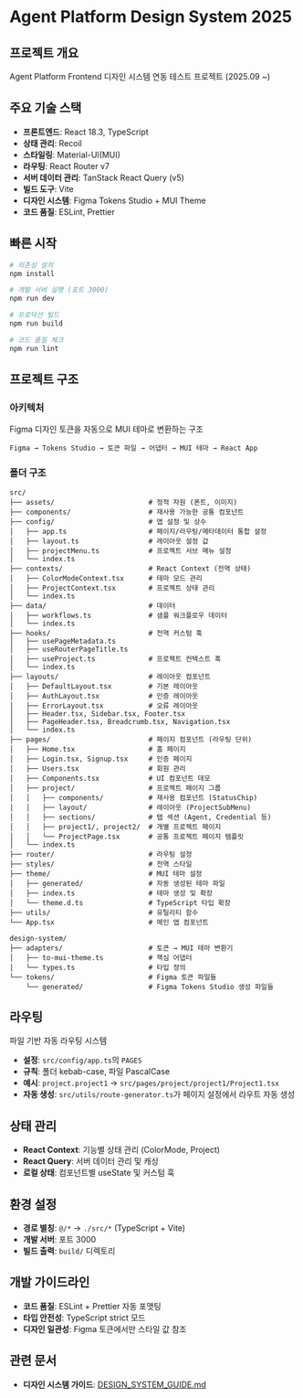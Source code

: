 # Agent Platform Design System 2025

## 프로젝트 개요

Agent Platform Frontend 디자인 시스템 연동 테스트 프로젝트 (2025.09 ~)

## 주요 기술 스택
- **프론트엔드**: React 18.3, TypeScript
- **상태 관리**: Recoil
- **스타일링**: Material-UI(MUI)
- **라우팅**: React Router v7
- **서버 데이터 관리**: TanStack React Query (v5)
- **빌드 도구**: Vite
- **디자인 시스템**: Figma Tokens Studio + MUI Theme
- **코드 품질**: ESLint, Prettier

## 빠른 시작
```bash
# 의존성 설치
npm install

# 개발 서버 실행 (포트 3000)
npm run dev

# 프로덕션 빌드
npm run build

# 코드 품질 체크
npm run lint
```

## 프로젝트 구조

### 아키텍처
Figma 디자인 토큰을 자동으로 MUI 테마로 변환하는 구조
```
Figma → Tokens Studio → 토큰 파일 → 어댑터 → MUI 테마 → React App
```

### 폴더 구조
```
src/
├── assets/                       # 정적 자원 (폰트, 이미지)
├── components/                   # 재사용 가능한 공통 컴포넌트
├── config/                       # 앱 설정 및 상수
│   ├── app.ts                    # 페이지/라우팅/메타데이터 통합 설정
│   ├── layout.ts                 # 레이아웃 설정 값
│   ├── projectMenu.ts            # 프로젝트 서브 메뉴 설정
│   └── index.ts
├── contexts/                     # React Context (전역 상태)
│   ├── ColorModeContext.tsx      # 테마 모드 관리
│   ├── ProjectContext.tsx        # 프로젝트 상태 관리
│   └── index.ts
├── data/                         # 데이터
│   ├── workflows.ts              # 샘플 워크플로우 데이터
│   └── index.ts
├── hooks/                        # 전역 커스텀 훅
│   ├── usePageMetadata.ts
│   ├── useRouterPageTitle.ts
│   ├── useProject.ts             # 프로젝트 컨텍스트 훅
│   └── index.ts
├── layouts/                      # 레이아웃 컴포넌트
│   ├── DefaultLayout.tsx         # 기본 레이아웃
│   ├── AuthLayout.tsx            # 인증 레이아웃
│   ├── ErrorLayout.tsx           # 오류 레이아웃
│   ├── Header.tsx, Sidebar.tsx, Footer.tsx
│   ├── PageHeader.tsx, Breadcrumb.tsx, Navigation.tsx
│   └── index.ts
├── pages/                        # 페이지 컴포넌트 (라우팅 단위)
│   ├── Home.tsx                  # 홈 페이지
│   ├── Login.tsx, Signup.tsx     # 인증 페이지
│   ├── Users.tsx                 # 회원 관리
│   ├── Components.tsx            # UI 컴포넌트 데모
│   ├── project/                  # 프로젝트 페이지 그룹
│   │   ├── components/           # 재사용 컴포넌트 (StatusChip)
│   │   ├── layout/               # 레이아웃 (ProjectSubMenu)
│   │   ├── sections/             # 탭 섹션 (Agent, Credential 등)
│   │   ├── project1/, project2/  # 개별 프로젝트 페이지
│   │   └── ProjectPage.tsx       # 공통 프로젝트 페이지 템플릿
│   └── index.ts
├── router/                       # 라우팅 설정
├── styles/                       # 전역 스타일
├── theme/                        # MUI 테마 설정
│   ├── generated/                # 자동 생성된 테마 파일
│   ├── index.ts                  # 테마 생성 및 확장
│   └── theme.d.ts                # TypeScript 타입 확장
├── utils/                        # 유틸리티 함수
└── App.tsx                       # 메인 앱 컴포넌트

design-system/
├── adapters/                     # 토큰 → MUI 테마 변환기
│   ├── to-mui-theme.ts           # 핵심 어댑터
│   └── types.ts                  # 타입 정의
└── tokens/                       # Figma 토큰 파일들
    └── generated/                # Figma Tokens Studio 생성 파일들
```

## 라우팅
파일 기반 자동 라우팅 시스템
- **설정**: `src/config/app.ts`의 `PAGES`
- **규칙**: 폴더 kebab-case, 파일 PascalCase
- **예시**: `project.project1` → `src/pages/project/project1/Project1.tsx`
- **자동 생성**: `src/utils/route-generator.ts`가 페이지 설정에서 라우트 자동 생성

## 상태 관리
- **React Context**: 기능별 상태 관리 (ColorMode, Project)
- **React Query**: 서버 데이터 관리 및 캐싱
- **로컬 상태**: 컴포넌트별 useState 및 커스텀 훅

## 환경 설정
- **경로 별칭**: `@/*` → `./src/*` (TypeScript + Vite)
- **개발 서버**: 포트 3000
- **빌드 출력**: `build/` 디렉토리

## 개발 가이드라인
- **코드 품질**: ESLint + Prettier 자동 포맷팅
- **타입 안전성**: TypeScript strict 모드
- **디자인 일관성**: Figma 토큰에서만 스타일 값 참조

## 관련 문서
- **디자인 시스템 가이드**: [DESIGN_SYSTEM_GUIDE.md](./design-system/DESIGN_SYSTEM_GUIDE.md)
